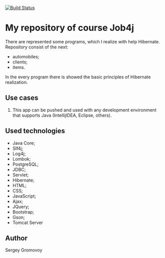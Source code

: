 [![Build Status](https://travis-ci.org/Sir-Hedgehog/job4j_hibernate.svg?branch=master)](https://travis-ci.org/Sir-Hedgehog/job4j_hibernate)

# My repository of course Job4j  

There are represented some programs, which I realize with help Hibernate. Repository consist of the next:

- automobiles;
- clients;
- items.

In the every program there is showed the basic principles of Hibernate realization. 

## Use cases
1) This app can be pushed and used with any development environment that supports Java (IntellijIDEA, Eclipse, others).

## Used technologies
* Java Core;
* Slf4j;
* Log4j;
* Lombok;
* PostgreSQL;
* JDBC; 
* Servlet;
* Hibernate;
* HTML;
* CSS;
* JavaScript;
* Ajax;
* JQuery;
* Bootstrap;
* Gson;
* Tomcat Server

## Author
Sergey Gromovoy